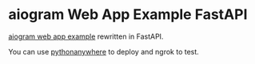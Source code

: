 # aiogram Web App Example FastAPI

[aiogram web app example](https://github.com/aiogram/aiogram/tree/a3d6c1615ee07eb50577b6a1b6323a8657fd9f20/examples/web_app) rewritten in FastAPI.

You can use [pythonanywhere](pythonanywhere.com) to deploy and ngrok to test.